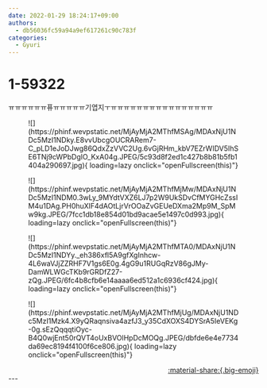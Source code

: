```yaml
---
date: 2022-01-29 18:24:17+09:00
authors:
  - db56036fc59a94a9ef617261c90c783f
categories:
  - Gyuri
---
```


# 1-59322

<div class="post-container" markdown="1">
<div class="content-container md-sidebar__scrollwrap" markdown="1">

ㅠㅠㅠㅠㅠㅠ퓨ㅠㅠㅠㅠㅠ기엽지ㅜㅠㅠㅠㅠㅠㅠㅠㅠㅠㅠㅠㅠㅠㅠㅠㅠ
<figure markdown="1">
![](https://phinf.wevpstatic.net/MjAyMjA2MThfMSAg/MDAxNjU1NDc5MzI1NDky.E8vvUbcgOUCRARem7-C_pLD1eJoDJwg86QdxZzVVC2Ug.6vGjRHm_kbV7EZrWIDV5IhSE6TNj9cWPbDglO_KxA04g.JPEG/5c93d8f2ed1c427b8b81b5fb1404a290697.jpg){ loading=lazy onclick="openFullscreen(this)"}
</figure>

<figure markdown="1">
![](https://phinf.wevpstatic.net/MjAyMjA2MThfMjMw/MDAxNjU1NDc5MzI1NDM0.3wLy_9MYdtVXZ6LJ7p2W9UkSDvCfMYGHcZssIM4u1DAg.PH0huXlF4dAOtLjrVrOOaZvGEUeDXma2Mp9M_SpMw9kg.JPEG/7fcc1db18e854d01bd9acae5e1497c0d993.jpg){ loading=lazy onclick="openFullscreen(this)"}
</figure>

<figure markdown="1">
![](https://phinf.wevpstatic.net/MjAyMjA2MThfMTA0/MDAxNjU1NDc5MzI1NDYy._eh386xfl5A9gfXgInhcw-4L6waVJjZZRHF7V1gs6E0g.4gG9u1RUGqRzV86gJMy-DamWLWGcTKb9rGRDfZ27-zQg.JPEG/6fc4b8cfb6e14aaaa6ed512a1c6936cf424.jpg){ loading=lazy onclick="openFullscreen(this)"}
</figure>

<figure markdown="1">
![](https://phinf.wevpstatic.net/MjAyMjA2MThfMjUg/MDAxNjU1NDc5MzI1Mzk4.X9yQRaqnsiva4azfJ3_y35CdXOXS4DYSrA5IeVEKg-0g.sEzQqqqtiOyc-B4Q0wjEnt50rQVT4oUxBVOlHpDcMOQg.JPEG/dbfde6e4e7734da69ec8194f4100f6ce806.jpg){ loading=lazy onclick="openFullscreen(this)"}
</figure>


</div>
</div>

<div style="text-align: right;" markdown="1">
<a href="https://weverse.io/fromis9/artist/1-59322" style="text-align: right;">:material-share:{.big-emoji}</a>
</div>
---

